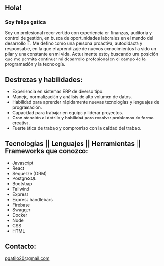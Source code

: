 ## Hola!

### Soy felipe gatica

Soy un profesional reconvertido con experiencia en finanzas, auditoria y control de gestión, en busca de oportunidades laborales en el mundo del desarrollo IT. Me defino como una persona proactiva, autodidacta y responsable, en la que el aprendizaje de nuevos conocimientos ha sido un pilar y una constante en mi vida. Actualmente estoy buscando una posición que me permita continuar mi desarrollo profesional en el campo de la programación y la tecnología. 

## Destrezas y habilidades:

- Experiencia en sistemas ERP de diverso tipo.
- Manejo, normalización y análisis de alto volumen de datos.
- Habilidad para aprender rápidamente nuevas tecnologías y lenguajes de programación.
- Capacidad para trabajar en equipo y liderar proyectos.
- Gran atención al detalle y habilidad para resolver problemas de forma creativa.
- Fuerte ética de trabajo y compromiso con la calidad del trabajo.


## Tecnologías || Lenguajes || Herramientas || Frameworks que conozco:

- Javascript
- React
- Sequelize (ORM)
- PostgreSQL
- Bootstrap
- Tailwind
- Express
- Express handlebars
- Firebase
- Swagger
- Docker
- Node
- CSS
- HTML

## Contacto:

pgatilo20@gmail.com